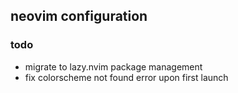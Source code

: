 ## neovim configuration


### todo

- migrate to lazy.nvim package management
- fix colorscheme not found error upon first launch

